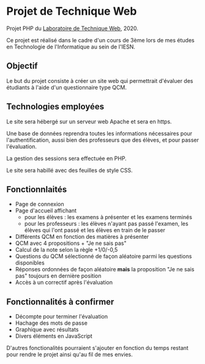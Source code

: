 # Projet de Technique Web
Projet PHP du [Laboratoire de Technique Web](https://moodle.henallux.be/course/view.php?id=3083), 2020.

Ce projet est réalisé dans le cadre d'un cours de 3ème lors de mes études en Technologie de l'Informatique au sein de l'IESN.

## Objectif
Le but du projet consiste à créer un site web qui permettrait d'évaluer des étudiants à l'aide d'un questionnaire type QCM.

## Technologies employées
Le site sera hébergé sur un serveur web Apache et sera en https.

Une base de données reprendra toutes les informations nécessaires pour l'authentification, aussi bien des professeurs que des élèves, et pour passer l'évaluation.

La gestion des sessions sera effectuée en PHP.

Le site sera habillé avec des feuilles de style CSS.

## Fonctionnlaités
* Page de connexion
* Page d'accueil affichant
  * pour les élèves : les examens à présenter et les examens terminés
  * pour les professeurs : les élèves n'ayant pas passé l'examen, les élèves qui l'ont passé et les élèves en train de le passer
* Différents QCM en fonction des matières à présenter
* QCM avec 4 propositions + "Je ne sais pas"
* Calcul de la note selon la règle +1/0/-0,5
* Questions du QCM sélectionné de façon aléatoire parmi les questions disponibles
* Réponses ordonnées de façon aléatoire **mais** la proposition "Je ne sais pas" toujours en dernière position
* Accès à un correctif après l'évaluation

## Fonctionnalités à confirmer
* Décompte pour terminer l'évaluation
* Hachage des mots de passe
* Graphique avec résultats
* Divers éléments en JavaScript

D'autres fonctionalités pourraient s'ajouter en fonction du temps restant pour rendre le projet ainsi qu'au fil de mes envies.
